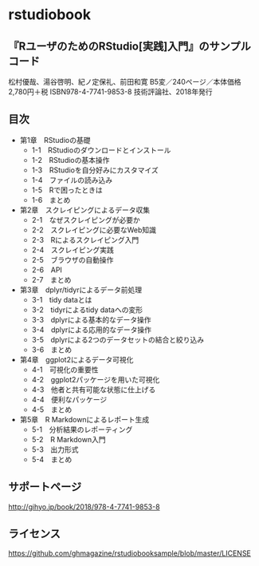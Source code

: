 # rstudiobook

## 『RユーザのためのRStudio[実践]入門』のサンプルコード

松村優哉、湯谷啓明、紀ノ定保礼、前田和寛
B5変／240ページ／本体価格2,780円＋税
ISBN978-4-7741-9853-8
技術評論社、2018年発行

## 目次

- 第1章　RStudioの基礎
    - 1-1　RStudioのダウンロードとインストール
    - 1-2　RStudioの基本操作
    - 1-3　RStudioを自分好みにカスタマイズ
    - 1-4　ファイルの読み込み
    - 1-5　Rで困ったときは
    - 1-6　まとめ
- 第2章　スクレイピングによるデータ収集
    - 2-1　なぜスクレイピングが必要か
    - 2-2　スクレイピングに必要なWeb知識
    - 2-3　Rによるスクレイピング入門
    - 2-4　スクレイピング実践
    - 2-5　ブラウザの自動操作
    - 2-6　API
    - 2-7　まとめ
- 第3章　dplyr/tidyrによるデータ前処理
    - 3-1　tidy dataとは
    - 3-2　tidyrによるtidy dataへの変形
    - 3-3　dplyrによる基本的なデータ操作
    - 3-4　dplyrによる応用的なデータ操作
    - 3-5　dplyrによる2つのデータセットの結合と絞り込み
    - 3-6　まとめ
- 第4章　ggplot2によるデータ可視化
    - 4-1　可視化の重要性
    - 4-2　ggplot2パッケージを用いた可視化
    - 4-3　他者と共有可能な状態に仕上げる
    - 4-4　便利なパッケージ
    - 4-5　まとめ
- 第5章　R Markdownによるレポート生成
    - 5-1　分析結果のレポーティング
    - 5-2　R Markdown入門
    - 5-3　出力形式
    - 5-4　まとめ

## サポートページ

http://gihyo.jp/book/2018/978-4-7741-9853-8

## ライセンス

https://github.com/ghmagazine/rstudiobooksample/blob/master/LICENSE
